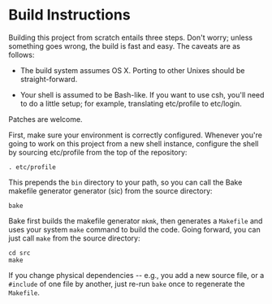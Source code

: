 # Build Instructions

Building this project from scratch entails three steps.  Don't worry; unless something goes wrong, the build is fast and easy.  The caveats are as follows:

* The build system assumes OS X.  Porting to other Unixes should be straight-forward.

* Your shell is assumed to be Bash-like.  If you want to use csh, you'll need to do a little setup; for example, translating etc/profile to etc/login.

Patches are welcome.

First, make sure your environment is correctly configured.  Whenever you're going to work on this project from a new shell instance, configure the shell by sourcing etc/profile from the top of the repository:

    . etc/profile

This prepends the `bin` directory to your path, so you can call the Bake
makefile generator generator (sic) from the source directory:

    bake

Bake first builds the makefile generator `mkmk`, then generates a `Makefile`
and uses your system `make` command to build the code.  Going forward, you can
just call `make` from the source directory:

    cd src
    make

If you change physical dependencies -- e.g., you add a new source file, or a
`#include` of one file by another, just re-run `bake` once to regenerate the
`Makefile`.
